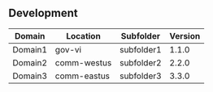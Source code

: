 ## Development
| Domain | Location |Subfolder | Version |
| ------ | ------ | ------ | ------ |
| Domain1 | gov-vi | subfolder1| 1.1.0 |
| Domain2 | comm-westus|subfolder2| 2.2.0 |
| Domain3 | comm-eastus |subfolder3 | 3.3.0 |
